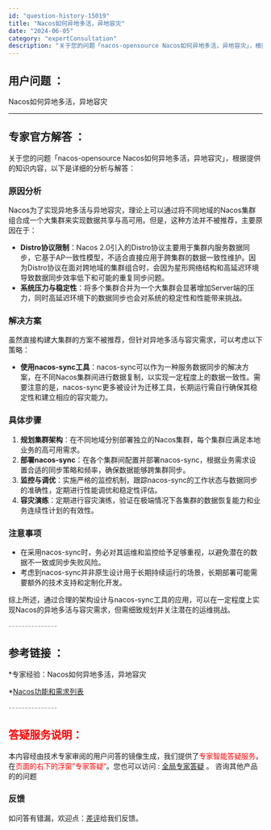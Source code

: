 ```yaml
---
id: "question-history-15019"
title: "Nacos如何异地多活，异地容灾"
date: "2024-06-05"
category: "expertConsultation"
description: "关于您的问题「nacos-opensource Nacos如何异地多活，异地容灾」，根据提供的知识内容，以下是详细的分析与解答：### 原因分析Nacos为了实现异地多活与异地容灾，理论上可以通过将不同地域的Nacos集群组合成一个大集群来实现数据共享与高可用。但是，这种方法并不被推荐，主要原因在于"
---
```


## 用户问题 ： 
 Nacos如何异地多活，异地容灾  

---------------
## 专家官方解答 ：

关于您的问题「nacos-opensource Nacos如何异地多活，异地容灾」，根据提供的知识内容，以下是详细的分析与解答：

### 原因分析
Nacos为了实现异地多活与异地容灾，理论上可以通过将不同地域的Nacos集群组合成一个大集群来实现数据共享与高可用。但是，这种方法并不被推荐，主要原因在于：
- **Distro协议限制**：Nacos 2.0引入的Distro协议主要用于集群内服务数据同步，它基于AP一致性模型，不适合直接应用于跨集群的数据一致性维护。因为Distro协议在面对跨地域的集群组合时，会因为星形网络结构和高延迟环境导致数据同步效率低下和可能的重复同步问题。
- **系统压力与稳定性**：将多个集群合并为一个大集群会显著增加Server端的压力，同时高延迟环境下的数据同步也会对系统的稳定性和性能带来挑战。

### 解决方案
虽然直接构建大集群的方案不被推荐，但针对异地多活与容灾需求，可以考虑以下策略：
- **使用nacos-sync工具**：nacos-sync可以作为一种服务数据同步的解决方案，在不同Nacos集群间进行数据复制，以实现一定程度上的数据一致性。需要注意的是，nacos-sync更多被设计为迁移工具，长期运行需自行确保其稳定性和建立相应的容灾能力。
  
### 具体步骤
1. **规划集群架构**：在不同地域分别部署独立的Nacos集群，每个集群应满足本地业务的高可用需求。
2. **部署nacos-sync**：在各个集群间配置并部署nacos-sync，根据业务需求设置合适的同步策略和频率，确保数据能够跨集群同步。
3. **监控与调优**：实施严格的监控机制，跟踪nacos-sync的工作状态与数据同步的准确性，定期进行性能调优和稳定性评估。
4. **容灾演练**：定期进行容灾演练，验证在极端情况下各集群的数据恢复能力和业务连续性计划的有效性。

### 注意事项
- 在采用nacos-sync时，务必对其运维和监控给予足够重视，以避免潜在的数据不一致或同步失败风险。
- 考虑到nacos-sync并非原生设计用于长期持续运行的场景，长期部署可能需要额外的技术支持和定制化开发。

综上所述，通过合理的架构设计与nacos-sync工具的应用，可以在一定程度上实现Nacos的异地多活与容灾需求，但需细致规划并关注潜在的运维挑战。


<font color="#949494">---------------</font> 


## 参考链接 ：

*专家经验：Nacos如何异地多活，异地容灾 
 
 *[Nacos功能和需求列表](https://nacos.io/docs/latest/archive/feature-list)


 <font color="#949494">---------------</font> 
 


## <font color="#FF0000">答疑服务说明：</font> 

本内容经由技术专家审阅的用户问答的镜像生成，我们提供了<font color="#FF0000">专家智能答疑服务</font>，在<font color="#FF0000">页面的右下的浮窗”专家答疑“</font>。您也可以访问 : [全局专家答疑](https://answer.opensource.alibaba.com/docs/intro) 。 咨询其他产品的的问题

### 反馈
如问答有错漏，欢迎点：[差评](https://ai.nacos.io/user/feedbackByEnhancerGradePOJOID?enhancerGradePOJOId=15072)给我们反馈。
